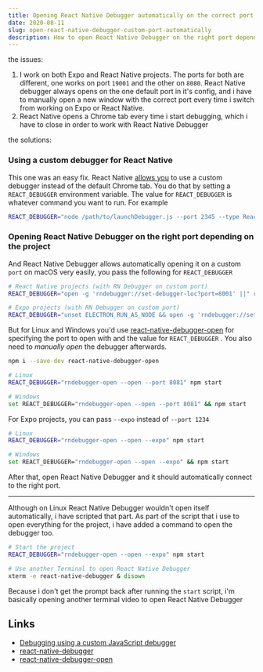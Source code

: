 ```yaml
---
title: Opening React Native Debugger automatically on the correct port
date: 2020-08-11
slug: open-react-native-debugger-custom-port-automatically
description: How to open React Native Debugger on the right port depending on the project
---
```


the issues:

1. I work on both Expo and React Native projects. The ports for both are different, one works on port `19001` and the other on `8080`. React Native debugger always opens on the one default port in it's config, and i have to manually open a new window with the correct port every time i switch from working on Expo or React Native.
2. React Native opens a Chrome tab every time i start debugging, which i have to close in order to work with React Native Debugger

the solutions:

### Using a custom debugger for React Native

This one was an easy fix. React Native [allows you](https://reactnative.dev/docs/debugging#debugging-using-a-custom-javascript-debugger) to use a custom debugger instead of the default Chrome tab. You do that by setting a `REACT_DEBUGGER` environment variable. The value for `REACT_DEBUGGER` is whatever command you want to run. For example

```bash
REACT_DEBUGGER="node /path/to/launchDebugger.js --port 2345 --type ReactNative"
```

### Opening React Native Debugger on the right port depending on the project

And React Native Debugger allows automatically opening it on a custom `port` on macOS very easily, you pass the following for `REACT_DEBUGGER`

```bash
# React Native projects (with RN Debugger on custom port)
REACT_DEBUGGER="open -g 'rndebugger://set-debugger-loc?port=8001' ||" react-native start

# Expo projects (with RN Debugger on custom port)
REACT_DEBUGGER="unset ELECTRON_RUN_AS_NODE && open -g 'rndebugger://set-debugger-loc?port=19001' ||" npm start
```

But for Linux and Windows you'd use [react-native-debugger-open](https://github.com/jhen0409/react-native-debugger/tree/master/npm-package) for specifying the port to open with and the value for `REACT_DEBUGGER` . You also need to _manually open_ the debugger afterwards.

```bash
npm i --save-dev react-native-debugger-open
```

```bash
# Linux
REACT_DEBUGGER="rndebugger-open --open --port 8081" npm start

# Windows
set REACT_DEBUGGER="rndebugger-open --open --port 8081" && npm start
```

For Expo projects, you can pass `--expo` instead of `--port 1234`

```bash
# Linux
REACT_DEBUGGER="rndebugger-open --open --expo" npm start

# Windows
set REACT_DEBUGGER="rndebugger-open --open --expo" && npm start
```

After that, open React Native Debugger and it should automatically connect to the right port.

---

Although on Linux React Native Debugger wouldn't open itself automatically, i have scripted that part. As part of the script that i use to open everything for the project, i have added a command to open the debugger too.

```bash
# Start the project
REACT_DEBUGGER="rndebugger-open --open --expo" npm start

# Use another Terminal to open React Native Debugger
xterm -e react-native-debugger & disown
```

Because i don't get the prompt back after running the `start` script, i'm basically opening another terminal video to open React Native Debugger

## Links

- [Debugging using a custom JavaScript debugger](https://reactnative.dev/docs/debugging#debugging-using-a-custom-javascript-debugger)
- [react-native-debugger](https://github.com/jhen0409/react-native-debugger)
- [react-native-debugger-open](https://github.com/jhen0409/react-native-debugger/tree/master/npm-package)
